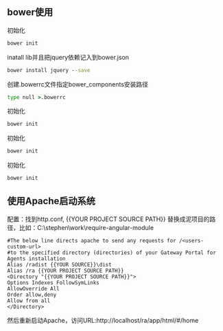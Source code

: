 ## bower使用

初始化
```cmd
bower init
```

inatall lib并且把jquery依赖记入到bower.json
```cmd
bower install jquery --save
```

创建.bowerrc文件指定bower_components安装路径
```cmd
type null >.bowerrc
```

初始化
```cmd
bower init
```

初始化
```cmd
bower init
```

初始化
```cmd
bower init
```


##  使用Apache启动系统

配置：找到http.conf, {{YOUR PROJECT SOURCE PATH}} 替换成泥项目的路径，比如：C:\stephen\work\require-angular-module

```
#The below line directs apache to send any requests for /<users-custom-url>
#to the specified directory (directories) of your Gateway Portal for Agents installation
Alias /radist {{YOUR SOURCE}}\dist
Alias /ra {{YOUR PROJECT SOURCE PATH}}
<Directory "{{YOUR PROJECT SOURCE PATH}}">
Options Indexes FollowSymLinks
AllowOverride All
Order allow,deny
Allow from all
</Directory>
```

然后重新启动Apache，访问URL:http://localhost/ra/app/html/#/home